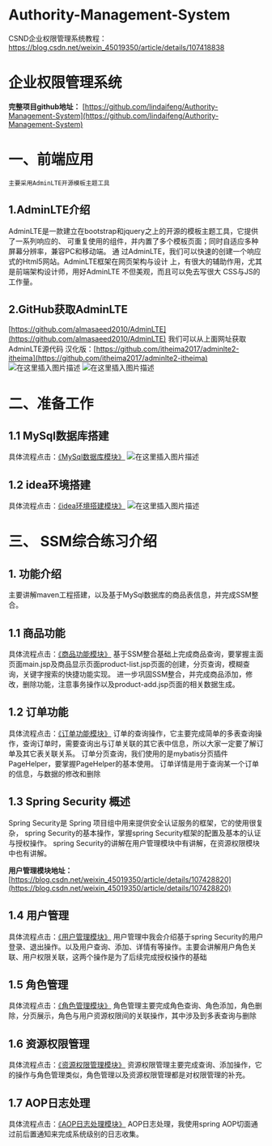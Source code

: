 # Authority-Management-System
CSND企业权限管理系统教程：https://blog.csdn.net/weixin_45019350/article/details/107418838

# 企业权限管理系统
**完整项目github地址：**
[https://github.com/lindaifeng/Authority-Management-System](https://github.com/lindaifeng/Authority-Management-System)
# 一、前端应用

	主要采用AdminLTE开源模板主题工具

## 1.AdminLTE介绍

AdminLTE是一款建立在bootstrap和jquery之上的开源的模板主题工具，它提供了一系列响应的、 可重复使用的组件，并内置了多个模板页面；同时自适应多种屏幕分辨率，兼容PC和移动端。
通 过AdminLTE，我们可以快速的创建一个响应式的Html5网站。AdminLTE框架在网页架构与设计 上，有很大的辅助作用，尤其是前端架构设计师，用好AdminLTE 不但美观，而且可以免去写很大 CSS与JS的工作量。
## 2.GitHub获取AdminLTE
 [https://github.com/almasaeed2010/AdminLTE](https://github.com/almasaeed2010/AdminLTE)
 我们可以从上面网址获取AdminLTE源代码
汉化版：[https://github.com/itheima2017/adminlte2-itheima](https://github.com/itheima2017/adminlte2-itheima)
![在这里插入图片描述](https://img-blog.csdnimg.cn/20190609103522307.png?x-oss-process=image/watermark,type_ZmFuZ3poZW5naGVpdGk,shadow_10,text_aHR0cHM6Ly9ibG9nLmNzZG4ubmV0L3FxXzM4OTIzNjMw,size_16,color_FFFFFF,t_70)
![在这里插入图片描述](https://img-blog.csdnimg.cn/20190609103725693.png?x-oss-process=image/watermark,type_ZmFuZ3poZW5naGVpdGk,shadow_10,text_aHR0cHM6Ly9ibG9nLmNzZG4ubmV0L3FxXzM4OTIzNjMw,size_16,color_FFFFFF,t_70)

# 二、准备工作

## 1.1 MySql数据库搭建
具体流程点击：[《MySql数据库模块》](https://blog.csdn.net/weixin_45019350/article/details/107426891)
![在这里插入图片描述](https://img-blog.csdnimg.cn/20200718115049564.png?x-oss-process=image/watermark,type_ZmFuZ3poZW5naGVpdGk,shadow_10,text_aHR0cHM6Ly9ibG9nLmNzZG4ubmV0L3dlaXhpbl80NTAxOTM1MA==,size_16,color_FFFFFF,t_70)

## 1.2 idea环境搭建
具体流程点击：[《idea环境搭建模块》](https://blog.csdn.net/weixin_45019350/article/details/107427080)
![在这里插入图片描述](https://img-blog.csdnimg.cn/20200718122016185.png?x-oss-process=image/watermark,type_ZmFuZ3poZW5naGVpdGk,shadow_10,text_aHR0cHM6Ly9ibG9nLmNzZG4ubmV0L3dlaXhpbl80NTAxOTM1MA==,size_16,color_FFFFFF,t_70)

# 三、 SSM综合练习介绍

## 1. 功能介绍
主要讲解maven工程搭建，以及基于MySql数据库的商品表信息，并完成SSM整合。

## 1.1 商品功能
具体流程点击：[《商品功能模块》](https://blog.csdn.net/weixin_45019350/article/details/107427721)
基于SSM整合基础上完成商品查询，要掌握主面页面main.jsp及商品显示页面product-list.jsp页面的创建，分页查询，模糊查询，关键字搜索的快捷功能实现。
进一步巩固SSM整合，并完成商品添加，修改，删除功能，注意事务操作以及product-add.jsp页面的相关数据生成。

## 1.2 订单功能
具体流程点击：[《订单功能模块》](https://blog.csdn.net/weixin_45019350/article/details/107428672)
订单的查询操作，它主要完成简单的多表查询操作，查询订单时，需要查询出与订单关联的其它表中信息，所以大家一定要了解订单及其它表关联关系。
订单分页查询，我们使用的是mybatis分页插件PageHelper，要掌握PageHelper的基本使用。
订单详情是用于查询某一个订单的信息，与数据的修改和删除

## 1.3 Spring Security 概述

 Spring Security是 Spring 项目组中用来提供安全认证服务的框架，它的使用很复杂，
spring Security的基本操作，掌握spring Security框架的配置及基本的认证与授权操作。
spring Security的讲解在用户管理模块中有讲解，在资源权限模块中也有讲解。

**用户管理模块地址：**
[https://blog.csdn.net/weixin_45019350/article/details/107428820](https://blog.csdn.net/weixin_45019350/article/details/107428820)

## 1.4 用户管理
具体流程点击：[《用户管理模块》](https://blog.csdn.net/weixin_45019350/article/details/107428820)
用户管理中我会介绍基于spring Security的用户登录、退出操作。以及用户查询、添加、详情有等操作。主要会讲解用户角色关联、用户权限关联，这两个操作是为了后续完成授权操作的基础

## 1.5 角色管理
具体流程点击：[《角色管理模块》](https://blog.csdn.net/weixin_45019350/article/details/107428970)
角色管理主要完成角色查询、角色添加，角色删除，分页展示，角色与用户资源权限间的关联操作，其中涉及到多表查询与删除

## 1.6 资源权限管理
具体流程点击：[《资源权限管理模块》](https://blog.csdn.net/weixin_45019350/article/details/107429065)
资源权限管理主要完成查询、添加操作，它的操作与角色管理类似，角色管理以及资源权限管理都是对权限管理的补充。

## 1.7 AOP日志处理
具体流程点击：[《AOP日志处理模块》](https://blog.csdn.net/weixin_45019350/article/details/107429173)
 AOP日志处理，我使用spring AOP切面通过前后置通知来完成系统级别的日志收集。

